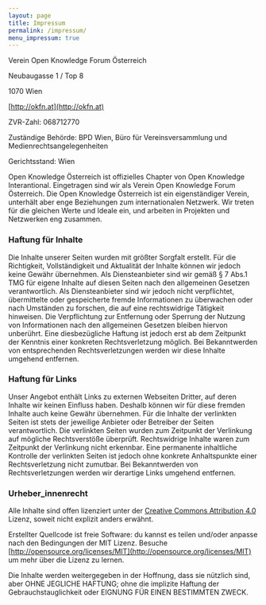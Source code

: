 ```yaml
---
layout: page
title: Impressum
permalink: /impressum/
menu_impressum: true
---
```


Verein Open Knowledge Forum Österreich

Neubaugasse 1 / Top 8

1070 Wien

[http://okfn.at](http://okfn.at)

ZVR-Zahl: 068712770

Zuständige Behörde: BPD Wien, Büro für Vereinsversammlung und Medienrechtsangelegenheiten

Gerichtsstand: Wien

Open Knowledge Österreich ist offizielles Chapter von Open Knowledge Interantional. Eingetragen sind wir als Verein Open Knowledge Forum Österreich. Die Open Knowledge Österreich ist ein eigenständiger Verein, unterhält aber enge Beziehungen zum internationalen Netzwerk. Wir treten für die gleichen Werte und Ideale ein, und arbeiten in Projekten und Netzwerken eng zusammen.

### Haftung für Inhalte
Die Inhalte unserer Seiten wurden mit größter Sorgfalt erstellt. Für die Richtigkeit, Vollständigkeit und Aktualität der Inhalte können wir jedoch keine Gewähr übernehmen. Als Diensteanbieter sind wir gemäß § 7 Abs.1 TMG für eigene Inhalte auf diesen Seiten nach den allgemeinen Gesetzen verantwortlich. Als Diensteanbieter sind wir jedoch nicht verpflichtet, übermittelte oder gespeicherte fremde Informationen zu überwachen oder nach Umständen zu forschen, die auf eine rechtswidrige Tätigkeit hinweisen. Die Verpflichtung zur Entfernung oder Sperrung der Nutzung von Informationen nach den allgemeinen Gesetzen bleiben hiervon unberührt. Eine diesbezügliche Haftung ist jedoch erst ab dem Zeitpunkt der Kenntnis einer konkreten Rechtsverletzung möglich. Bei Bekanntwerden von entsprechenden Rechtsverletzungen werden wir diese Inhalte umgehend entfernen.

### Haftung für Links
Unser Angebot enthält Links zu externen Webseiten Dritter, auf deren Inhalte wir keinen Einfluss haben. Deshalb können wir für diese fremden Inhalte auch keine Gewähr übernehmen. Für die Inhalte der verlinkten Seiten ist stets der jeweilige Anbieter oder Betreiber der Seiten verantwortlich. Die verlinkten Seiten wurden zum Zeitpunkt der Verlinkung auf mögliche Rechtsverstöße überprüft. Rechtswidrige Inhalte waren zum Zeitpunkt der Verlinkung nicht erkennbar. Eine permanente inhaltliche Kontrolle der verlinkten Seiten ist jedoch ohne konkrete Anhaltspunkte einer Rechtsverletzung nicht zumutbar. Bei Bekanntwerden von Rechtsverletzungen werden wir derartige Links umgehend entfernen.


### Urheber_innenrecht
Alle Inhalte sind offen lizenziert unter der [Creative Commons Attribution 4.0](http://creativecommons.org/licenses/by/4.0/) Lizenz, soweit nicht explizit anders erwähnt.

Erstellter Quellcode ist freie Software: du kannst es teilen und/oder anpasse nach den Bedingungen der MIT Lizenz. Besuche [http://opensource.org/licenses/MIT](http://opensource.org/licenses/MIT) um mehr über die Lizenz zu lernen.

Die Inhalte werden weitergegeben in der Hoffnung, dass sie nützlich sind, aber OHNE JEGLICHE HAFTUNG; ohne die implizite Haftung der Gebrauchstauglichkeit oder EIGNUNG FÜR EINEN BESTIMMTEN ZWECK.
